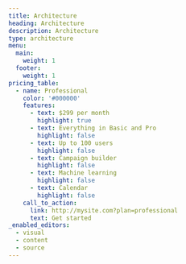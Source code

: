 ```yaml
---
title: Architecture
heading: Architecture
description: Architecture
type: architecture
menu:
  main:
    weight: 1
  footer:
    weight: 1
pricing_table:
  - name: Professional
    color: '#000000'
    features:
      - text: $299 per month
        highlight: true
      - text: Everything in Basic and Pro
        highlight: false
      - text: Up to 100 users
        highlight: false
      - text: Campaign builder
        highlight: false
      - text: Machine learning
        highlight: false
      - text: Calendar
        highlight: false
    call_to_action:
      link: http://mysite.com?plan=professional
      text: Get started
_enabled_editors:
  - visual
  - content
  - source
---
```


